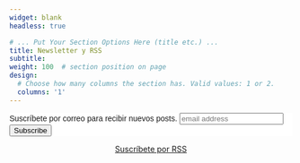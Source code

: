 ```yaml
---
widget: blank
headless: true

# ... Put Your Section Options Here (title etc.) ...
title: Newsletter y RSS
subtitle:
weight: 100  # section position on page
design:
  # Choose how many columns the section has. Valid values: 1 or 2.
  columns: '1'
---
```


<!-- Begin Mailchimp Signup Form -->
<link href="//cdn-images.mailchimp.com/embedcode/slim-10_7.css" rel="stylesheet" type="text/css">
<style type="text/css">
	#mc_embed_signup{background:#fff; clear:left; font:14px Helvetica,Arial,sans-serif; }
	/* Add your own Mailchimp form style overrides in your site stylesheet or in this style block.
	   We recommend moving this block and the preceding CSS link to the HEAD of your HTML file. */
</style>
<div id="mc_embed_signup">
<form action="https://app.us5.list-manage.com/subscribe/post?u=e9cf5841f18a3b2296a86a1a8&amp;id=bb4ed2e634" method="post" id="mc-embedded-subscribe-form" name="mc-embedded-subscribe-form" class="validate" target="_blank" novalidate>
    <div id="mc_embed_signup_scroll">
	<label for="mce-EMAIL">Suscríbete por correo para recibir nuevos posts.</label>
	<input type="email" value="" name="EMAIL" class="email" id="mce-EMAIL" placeholder="email address" required>
    <!-- real people should not fill this in and expect good things - do not remove this or risk form bot signups-->
    <div style="position: absolute; left: -5000px;" aria-hidden="true"><input type="text" name="b_e9cf5841f18a3b2296a86a1a8_bb4ed2e634" tabindex="-1" value=""></div>
    <div class="clear"><input type="submit" value="Subscribe" name="subscribe" id="mc-embedded-subscribe" class="button"></div>
    </div>
</form>
</div>

<!--End mc_embed_signup-->
<div align="center">
<a href="http://feeds.feedburner.com/netlify/saRY" title="Subscribete por RSS" rel="alternate" type="application/rss+xml"><img src="https://feedburner.google.com/fb/images/pub/feed-icon32x32.png" alt="" style="border:0"/></a><a href="http://feeds.feedburner.com/netlify/saRY" title="Subscribe to my feed" rel="alternate" type="application/rss+xml">Suscríbete por RSS</a>
</div>